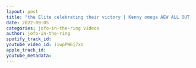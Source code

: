 ```yaml
---
layout: post
title: "the Elite celebrating their victory | Kenny omega AEW ALL OUT | #aewcanada"
date: 2022-09-05
categories: jofo-in-the-ring videos
author: jofo-in-the-ring
spotify_track_id: 
youtube_video_id: iiwpPW6j7xo
apple_track_id: 
youtube_metadata: 
---
```

